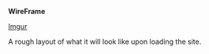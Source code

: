 **WireFrame**

[Imgur](https://i.imgur.com/yLde51K.png)

A rough layout of what it will look like upon loading the site.
